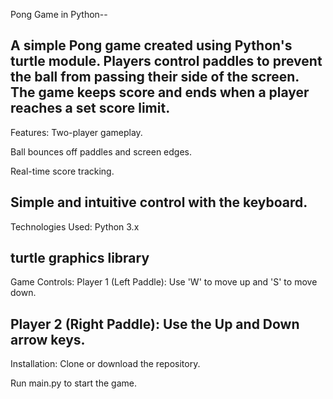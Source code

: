 Pong Game in Python--

A simple Pong game created using Python's turtle module. Players control paddles to prevent the ball from passing their side of the screen. The game keeps score and ends when a player reaches a set score limit.
------------------------------------------------------------------------------------------------------------------------------------------------------------------------
Features:
Two-player gameplay.

Ball bounces off paddles and screen edges.

Real-time score tracking.

Simple and intuitive control with the keyboard.
---------------------------------------------------------------------------------------------------------------------------
Technologies Used:
Python 3.x

turtle graphics library
---------------------------------------------------------------------------------------------------------------------------------
Game Controls:
Player 1 (Left Paddle): Use 'W' to move up and 'S' to move down.

Player 2 (Right Paddle): Use the Up and Down arrow keys.
---------------------------------------------------------------------------------------------------------------------------------------------
Installation:
Clone or download the repository.

Run main.py to start the game.
